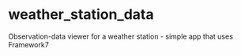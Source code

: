 # weather_station_data
Observation-data viewer for a weather station - simple app that uses Framework7
